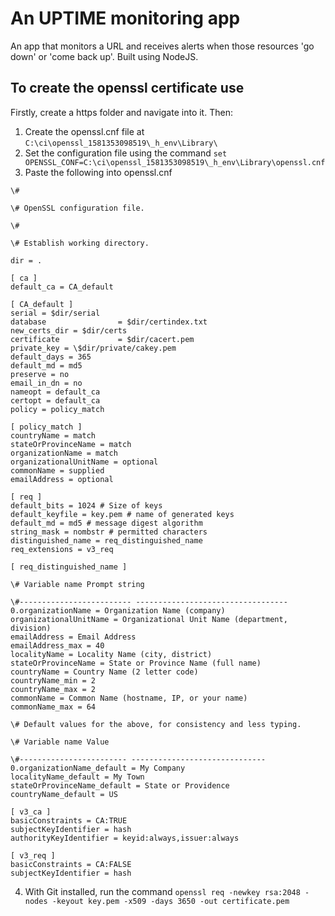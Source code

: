 # An UPTIME monitoring app

An app that monitors a URL and receives alerts when those resources 'go down' or 'come back up'. Built using NodeJS.

## To create the openssl certificate use

Firstly, create a https folder and navigate into it. Then:

1. Create the openssl.cnf file at `C:\ci\openssl_1581353098519\_h_env\Library\`
2. Set the configuration file using the command `set OPENSSL_CONF=C:\ci\openssl_1581353098519\_h_env\Library\openssl.cnf`
3. Paste the following into openssl.cnf

```
\#

\# OpenSSL configuration file.

\#

\# Establish working directory.

dir = .

[ ca ]
default_ca = CA_default

[ CA_default ]
serial = $dir/serial
database                = $dir/certindex.txt
new_certs_dir = $dir/certs
certificate             = $dir/cacert.pem
private_key = \$dir/private/cakey.pem
default_days = 365
default_md = md5
preserve = no
email_in_dn = no
nameopt = default_ca
certopt = default_ca
policy = policy_match

[ policy_match ]
countryName = match
stateOrProvinceName = match
organizationName = match
organizationalUnitName = optional
commonName = supplied
emailAddress = optional

[ req ]
default_bits = 1024 # Size of keys
default_keyfile = key.pem # name of generated keys
default_md = md5 # message digest algorithm
string_mask = nombstr # permitted characters
distinguished_name = req_distinguished_name
req_extensions = v3_req

[ req_distinguished_name ]

\# Variable name Prompt string

\#------------------------- ----------------------------------
0.organizationName = Organization Name (company)
organizationalUnitName = Organizational Unit Name (department, division)
emailAddress = Email Address
emailAddress_max = 40
localityName = Locality Name (city, district)
stateOrProvinceName = State or Province Name (full name)
countryName = Country Name (2 letter code)
countryName_min = 2
countryName_max = 2
commonName = Common Name (hostname, IP, or your name)
commonName_max = 64

\# Default values for the above, for consistency and less typing.

\# Variable name Value

\#------------------------ ------------------------------
0.organizationName_default = My Company
localityName_default = My Town
stateOrProvinceName_default = State or Providence
countryName_default = US

[ v3_ca ]
basicConstraints = CA:TRUE
subjectKeyIdentifier = hash
authorityKeyIdentifier = keyid:always,issuer:always

[ v3_req ]
basicConstraints = CA:FALSE
subjectKeyIdentifier = hash

```

4. With Git installed, run the command `openssl req -newkey rsa:2048 -nodes -keyout key.pem -x509 -days 3650 -out certificate.pem`
